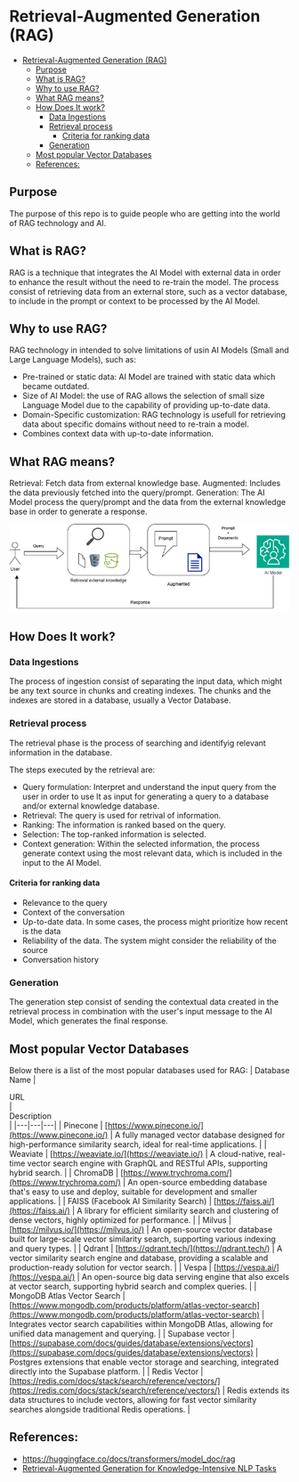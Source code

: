 # Retrieval-Augmented Generation (RAG)

- [Retrieval-Augmented Generation (RAG)](#retrieval-augmented-generation-rag)
  - [Purpose](#purpose)
  - [What is RAG?](#what-is-rag)
  - [Why to use RAG?](#why-to-use-rag)
  - [What RAG means?](#what-rag-means)
  - [How Does It work?](#how-does-it-work)
    - [Data Ingestions](#data-ingestions)
    - [Retrieval process](#retrieval-process)
      - [Criteria for ranking data](#criteria-for-ranking-data)
    - [Generation](#generation)
  - [Most popular Vector Databases](#most-popular-vector-databases)
  - [References:](#references)
  

## Purpose

The purpose of this repo is to guide people who are getting into the world of RAG technology and AI.

## What is RAG?

RAG is a technique that integrates the AI Model with external data in order to enhance the result without the need to re-train the model.
The process consist of retrieving data from an external store, such as a vector database, to include in the prompt or context to be processed by the AI Model.

## Why to use RAG?

RAG technology in intended to solve limitations of usin AI Models (Small and Large Language Models), such as:

- Pre-trained or static data: AI Model are trained with static data which became outdated.
- Size of AI Model: the use of RAG allows the selection of small size Language Model due to the capability of providing up-to-date data.
- Domain-Specific customization: RAG technology is usefull for retrieving data about specific domains without need to re-train a model.
- Combines context data with up-to-date information.

## What RAG means?

Retrieval:  Fetch data from external knowledge base.
Augmented:  Includes the data previously fetched into the query/prompt.
Generation: The AI Model process the query/prompt and the data from the external knowledge base in order to generate a response.

![rag.png](./diagrams/rag.png)

## How Does It work?

### Data Ingestions

The process of ingestion consist of separating the input data, which might be any text source in chunks and creating indexes. The chunks and the indexes are stored in a database, usually a Vector Database.

### Retrieval process

The retrieval phase is the process of searching and identifyig relevant information in the database. 

The steps executed by the retrieval are:
- Query formulation: Interpret and understand the input query from the user in order to use It as input for generating a query to a database and/or external knowledge database.
- Retrieval: The query is used for retrival of information.
- Ranking: The information is ranked based on the query.
- Selection: The top-ranked information is selected.
- Context generation: Within the selected information, the process generate context using the most relevant data, which is included in the input to the AI Model.
  
#### Criteria for ranking data

- Relevance to the query
- Context of the conversation
- Up-to-date data. In some cases, the process might prioritize how recent is the data
- Reliability of the data. The system might consider the reliability of the source
- Conversation history

### Generation 

The generation step consist of sending the contextual data created in the retrieval process in combination with the user's input message to the AI Model, which generates the final response.

## Most popular Vector Databases

Below there is a list of the most popular databases used for RAG:
| Database Name | <div style="width:50px">URL</div> | <div style="width:150px">Description</div> |
|---|---|---|
| Pinecone | [https://www.pinecone.io/](https://www.pinecone.io/) | A fully managed vector database designed for high-performance similarity search, ideal for real-time applications. |
| Weaviate | [https://weaviate.io/](https://weaviate.io/) | A cloud-native, real-time vector search engine with GraphQL and RESTful APIs, supporting hybrid search. |
| ChromaDB | [https://www.trychroma.com/](https://www.trychroma.com/) | An open-source embedding database that's easy to use and deploy, suitable for development and smaller applications. |
| FAISS (Facebook AI Similarity Search) | [https://faiss.ai/](https://faiss.ai/) | A library for efficient similarity search and clustering of dense vectors, highly optimized for performance. |
| Milvus | [https://milvus.io/](https://milvus.io/) | An open-source vector database built for large-scale vector similarity search, supporting various indexing and query types. |
| Qdrant | [https://qdrant.tech/](https://qdrant.tech/) | A vector similarity search engine and database, providing a scalable and production-ready solution for vector search. |
| Vespa | [https://vespa.ai/](https://vespa.ai/) | An open-source big data serving engine that also excels at vector search, supporting hybrid search and complex queries. |
| MongoDB Atlas Vector Search | [https://www.mongodb.com/products/platform/atlas-vector-search](https://www.mongodb.com/products/platform/atlas-vector-search) | Integrates vector search capabilities within MongoDB Atlas, allowing for unified data management and querying. |
| Supabase vector | [https://supabase.com/docs/guides/database/extensions/vectors](https://supabase.com/docs/guides/database/extensions/vectors) | Postgres extensions that enable vector storage and searching, integrated directly into the Supabase platform. |
| Redis Vector | [https://redis.com/docs/stack/search/reference/vectors/](https://redis.com/docs/stack/search/reference/vectors/) | Redis extends its data structures to include vectors, allowing for fast vector similarity searches alongside traditional Redis operations. |


## References:

- https://huggingface.co/docs/transformers/model_doc/rag
- [Retrieval-Augmented Generation for Knowledge-Intensive NLP Tasks](https://arxiv.org/abs/2005.11401)